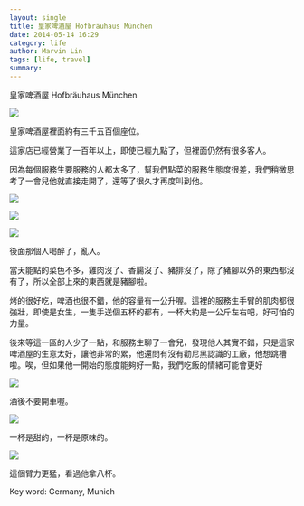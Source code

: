 ```yaml
---
layout: single
title: 皇家啤酒屋 Hofbräuhaus München
date: 2014-05-14 16:29
category: life
author: Marvin Lin
tags: [life, travel]
summary: 
---
```


皇家啤酒屋 Hofbräuhaus München

  

  

[![](http://3.bp.blogspot.com/-ANnd7OfcSBs/U3NojQvVD-I/AAAAAAAACO8/ZBwxdsqy3dw/s1600/ScreenHunter_557+May.+14+21.58.jpg)](http://3.bp.blogspot.com/-ANnd7OfcSBs/U3NojQvVD-I/AAAAAAAACO8/ZBwxdsqy3dw/s1600/ScreenHunter_557+May.+14+21.58.jpg)

  

皇家啤酒屋裡面約有三千五百個座位。

這家店已經營業了一百年以上，即使已經九點了，但裡面仍然有很多客人。

因為每個服務生要服務的人都太多了，幫我們點菜的服務生態度很差，我們稍微思考了一會兒他就直接走開了，還等了很久才再度叫到他。

[![](http://1.bp.blogspot.com/-9L_iz9KHtoI/U3NnJbRtKqI/AAAAAAAACOw/EcbuOe-nQSE/s1600/1.jpg)](http://1.bp.blogspot.com/-9L_iz9KHtoI/U3NnJbRtKqI/AAAAAAAACOw/EcbuOe-nQSE/s1600/1.jpg)

  

[![](http://1.bp.blogspot.com/-Ibg9uEoPjo0/U3NnJXOoswI/AAAAAAAACOw/ANPJ78q2Cxk/s1600/2.jpg)](http://1.bp.blogspot.com/-Ibg9uEoPjo0/U3NnJXOoswI/AAAAAAAACOw/ANPJ78q2Cxk/s1600/2.jpg)

  

  

  

[![](http://2.bp.blogspot.com/-z1qObaBI8uk/U3NnLQpU2SI/AAAAAAAACOw/Ye4_XpOe1Z4/s1600/%25CB%25873.jpg)](http://2.bp.blogspot.com/-z1qObaBI8uk/U3NnLQpU2SI/AAAAAAAACOw/Ye4_XpOe1Z4/s1600/%25CB%25873.jpg)

  

後面那個人喝醉了，亂入。

當天能點的菜色不多，雞肉沒了、香腸沒了、豬排沒了，除了豬腳以外的東西都沒有了，所以全部上來的東西就是豬腳啦。

烤的很好吃，啤酒也很不錯，他的容量有一公升喔。這裡的服務生手臂的肌肉都很強壯，即使是女生，一隻手送個五杯的都有，一杯大約是一公斤左右吧，好可怕的力量。

後來等這一區的人少了一點，和服務生聊了一會兒，發現他人其實不錯，只是這家啤酒屋的生意太好，讓他非常的累，他還問有沒有勸尼黑認識的工廠，他想跳槽啦。唉，但如果他一開始的態度能夠好一點，我們吃飯的情緒可能會更好

[![](http://4.bp.blogspot.com/-MxPFHHGAk2w/U3NnJbJ3u3I/AAAAAAAACOw/2Uj3AoXdF40/s1600/4.jpg)](http://4.bp.blogspot.com/-MxPFHHGAk2w/U3NnJbJ3u3I/AAAAAAAACOw/2Uj3AoXdF40/s1600/4.jpg)

  

酒後不要開車喔。

[![](http://2.bp.blogspot.com/-kAuXRtakJ5A/U3NnKsJ4ycI/AAAAAAAACOw/tF63kWtoEHE/s1600/5.jpg)](http://2.bp.blogspot.com/-kAuXRtakJ5A/U3NnKsJ4ycI/AAAAAAAACOw/tF63kWtoEHE/s1600/5.jpg)

  

一杯是甜的，一杯是原味的。

[![](http://4.bp.blogspot.com/-FbHR04AQoLo/U3NnKmbB1OI/AAAAAAAACOw/CcZSlKJStaI/s1600/6.jpg)](http://4.bp.blogspot.com/-FbHR04AQoLo/U3NnKmbB1OI/AAAAAAAACOw/CcZSlKJStaI/s1600/6.jpg)

  

這個臂力更猛，看過他拿八杯。  
  
  
Key word: Germany, Munich